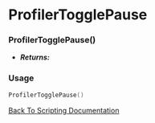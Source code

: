 # ProfilerTogglePause

### ProfilerTogglePause()
- ***Returns:*** 

### Usage

```Lua
ProfilerTogglePause()
```


[Back To Scripting Documentation](../README.md)
